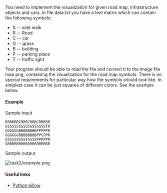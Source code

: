 You need to implement the visualization for given road map, infrastructure objects and cars. In file data.txt you have a text matrix which can contain the following symbols:
 *  S -- side walk
 *  R -- Road
 *  C -- car
 *  G -- grass
 *  B -- building
 *  P -- parking place
 *  T -- traffic light

Your program should be able to read the file and convert it to the image file map.png, containing the visualization for the road map symbols. There is no special requirements for particular way how the symbols should look like. In simplest case it can be just squares of different colors. See the example below.

#### Example

Sample input
```
RRRRRRCRRRCRRRCRRRRR
GSSSSSSSSSSSSSSSSSTR
GGGGGGBBBBBBBBPPPPPR
GGGGGGBBBBBBBBPPCPPR
GSSSSSSSSSSSSSPPPPPR
GRRRRRRRRRRRRRRRRRRR
```
Sample output

![task2/example.png](https://github.com/jass2024test/template/blob/main/task2/example.png)

#### Useful links
 * [Python pillow](https://pypi.org/project/pillow/)

